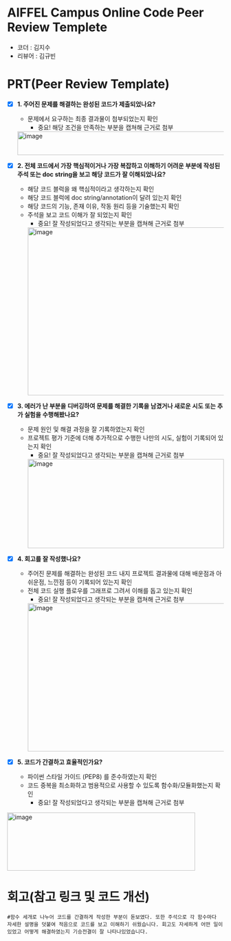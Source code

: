 # AIFFEL Campus Online Code Peer Review Templete
- 코더 : 김지수
- 리뷰어 : 김규빈


# PRT(Peer Review Template)
- [X]  **1. 주어진 문제를 해결하는 완성된 코드가 제출되었나요?**
    - 문제에서 요구하는 최종 결과물이 첨부되었는지 확인
        - 중요! 해당 조건을 만족하는 부분을 캡쳐해 근거로 첨부
    <img width="802" height="55" alt="image" src="https://github.com/user-attachments/assets/447fbf66-de29-40f0-b367-c574d713e1e8" />

- [X]  **2. 전체 코드에서 가장 핵심적이거나 가장 복잡하고 이해하기 어려운 부분에 작성된 
주석 또는 doc string을 보고 해당 코드가 잘 이해되었나요?**
    - 해당 코드 블럭을 왜 핵심적이라고 생각하는지 확인
    - 해당 코드 블럭에 doc string/annotation이 달려 있는지 확인
    - 해당 코드의 기능, 존재 이유, 작동 원리 등을 기술했는지 확인
    - 주석을 보고 코드 이해가 잘 되었는지 확인
        - 중요! 잘 작성되었다고 생각되는 부분을 캡쳐해 근거로 첨부
        <img width="487" height="390" alt="image" src="https://github.com/user-attachments/assets/b39cfc96-e90c-4070-befd-1dd14009d73d" />

- [X]  **3. 에러가 난 부분을 디버깅하여 문제를 해결한 기록을 남겼거나
새로운 시도 또는 추가 실험을 수행해봤나요?**
    - 문제 원인 및 해결 과정을 잘 기록하였는지 확인
    - 프로젝트 평가 기준에 더해 추가적으로 수행한 나만의 시도, 
    실험이 기록되어 있는지 확인
        - 중요! 잘 작성되었다고 생각되는 부분을 캡쳐해 근거로 첨부
        <img width="456" height="207" alt="image" src="https://github.com/user-attachments/assets/f777a8e0-79a1-40b2-bdd0-c19fe878507c" />

- [X]  **4. 회고를 잘 작성했나요?**
    - 주어진 문제를 해결하는 완성된 코드 내지 프로젝트 결과물에 대해
    배운점과 아쉬운점, 느낀점 등이 기록되어 있는지 확인
    - 전체 코드 실행 플로우를 그래프로 그려서 이해를 돕고 있는지 확인
        - 중요! 잘 작성되었다고 생각되는 부분을 캡쳐해 근거로 첨부
        <img width="683" height="344" alt="image" src="https://github.com/user-attachments/assets/23709341-96fc-4dba-95e4-383a7b3f78d4" />

- [X]  **5. 코드가 간결하고 효율적인가요?**
    - 파이썬 스타일 가이드 (PEP8) 를 준수하였는지 확인
    - 코드 중복을 최소화하고 범용적으로 사용할 수 있도록 함수화/모듈화했는지 확인
        - 중요! 잘 작성되었다고 생각되는 부분을 캡쳐해 근거로 첨부
<img width="437" height="135" alt="image" src="https://github.com/user-attachments/assets/c3ad1062-22a2-4e64-8806-79de6af68425" />


# 회고(참고 링크 및 코드 개선)
```
#함수 세개로 나누어 코드를 간결하게 작성한 부분이 돋보였다. 또한 주석으로 각 함수마다 자세한 설명을 덧붙여 적음으로 코드를 보고 이해하기 쉬웠습니다. 회고도 자세하게 어떤 일이 있었고 어떻게 해결하였는지 기승전결이 잘 나타나있었습니다. 

